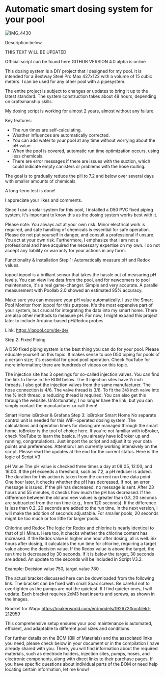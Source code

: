 <H1>Automatic smart dosing system for your pool</H1>

![IMG_4430](https://github.com/user-attachments/assets/c98a46a7-58fe-4930-9cf6-0dbd4641376a)

Description below.

THIS TEXT WILL BE UPDATED

Official script can be found here GITHUB VERSION 4.0 alpha is online

This dosing system is a DIY project that I designed for my pool. It is intended for a Bestway Steel Pro Max 427x122 with a volume of 15 cubic meters. I can be used for any other pool with a pipesystem. 

The entire project is subject to changes or updates to bring it up to the latest standard.
The system construction takes about 48 hours, depending on craftsmanship skills.

My dosing script is working for almost 2 years, almost without any failure. 

Key features:
- The run times are self-calculating.
- Weather influences are automatically corrected.
- You can add water to your pool at any time without worrying about the pH value.
- When the pool is covered, automatic run time optimization occurs, using less chemicals.
- There are error messages if there are issues with the suction, which could indicate empty canisters or problems with the hose routing.
 
The goal is to gradually reduce the pH to 7.2 and below over several days with smaller amounts of chemicals.

A long-term test is done!
 
I appreciate your likes and comments.

Since I use a solar system for this pool, I installed a D50 PVC fixed piping system. It's important to know this as the dosing system works best with it.
 
Please note: You always act at your own risk. Minor electrical work is required, and safe handling of chemicals is essential for safe operation. Please do not put yourself in danger, and consult a professional if unsure. You act at your own risk. Furthermore, I emphasize that I am not a professional and have acquired the necessary expertise on my own.
I do not accept any liability or warranty for your actions in any form.





Functionality & Installation
Step 1: Automatically measure pH and Redox values.
 
iopool
iopool is a brilliant sensor that takes the hassle out of measuring pH levels. You can view live data from the pool, and for newcomers to pool maintenance, it's a real game-changer. Simple and very accurate. A parallel measurement with Poollab 2.0 showed an estimated 95% accuracy.
 
Make sure you can measure your pH value automatically. I use the Smart Pool Monitor from iopool for this purpose. It's the most expensive part of your system, but crucial for integrating the data into my smart home. There are also other methods to measure pH. For now, I might expand this project later to include Arduino-based pH/Redox probes.
 
Link: https://iopool.com/de-de/
 
Step 2: Fixed Piping
 
A D50 fixed piping system is the best thing you can do for your pool. Please educate yourself on this topic. It makes sense to use D50 piping for pools of a certain size; it's essential for good pool operation. Check YouTube for more information; there are hundreds of videos on this topic.
 
The injection site has 3 openings for so-called injection valves. You can find the link to these in the BOM below. The 3 injection sites have ½ inch threads. I also got the injection valves from the same manufacturer. The hose connection is 4/6. The valve thread is 3/8. To fit the 3/8 inch valve into the ½ inch thread, a reducing thread is required. You can also get this through the website. Unfortunately, I no longer have the link, but you can simply contact the manufacturer or call them!
 
Smart Home
ioBroker & Grafana
Step 3: ioBroker Smart Home
No separate control unit is needed for this WiFi-operated dosing system. The calculations and operation times for dosing are managed through the smart home. ioBroker is the tool of choice here. If you're not familiar with ioBroker, check YouTube to learn the basics. If you already have ioBroker up and running, congratulations. Just import the script and adjust it to your data points and preferences.
Attention: I am currently working intensively on the script. Please read the updates at the end for the current status.
Here is the logic of Script V3
 
pH Value
The pH value is checked three times a day at 08:05, 12:00, and 16:00. If the pH exceeds a threshold, such as 7.2, a pH reducer is added. The duration for this action is taken from the current run time data point. One hour later, it checks whether the pH has decreased. If not, an error message is issued. If the pH has decreased, no message is sent. After 23 hours and 55 minutes, it checks how much the pH has decreased. If the difference between the old and new values is greater than 0.3, 20 seconds are subtracted from the run time (e.g., from 120 seconds). If the difference is less than 0.2, 20 seconds are added to the run time. In the next version, I will make the addition of seconds adjustable. For smaller pools, 20 seconds might be too much or too little for larger pools.

Chlorine and Redox
The logic for Redox and chlorine is nearly identical to that of pH Minus. Here too, it checks whether the chlorine content has increased. If the Redox value is higher one hour after dosing, all is well.
Six hours after dosing, it calculates the run time for chlorine, requiring a target value above the decision value.
If the Redox value is above the target, the run time is decreased by 30 seconds. If it is below the target, 30 seconds are added. An update to the seconds will be included in Script V3.2.

Example: Decision value 750, target value 780

The actual bracket discussed here can be downloaded from the following link. The bracket can be fixed with small Spax screws. Be careful not to overtighten as the pumps are not the quietest. If I find quieter ones, I will update. Each bracket requires 2xM3 heat inserts and screws, as shown in the images.
 
Bracket for Wago
https://makerworld.com/en/models/192672#profileId-212959
 
This comprehensive setup ensures your pool maintenance is automated, efficient, and adaptable to different pool sizes and conditions.
 
For further details on the BOM (Bill of Materials) and the associated links you need, please check below in your document or in the compilation I have already shared with you. There, you will find information about the required materials, such as electrode holders, injection sites, pumps, hoses, and electronic components, along with direct links to their purchase pages. If you have specific questions about individual parts of the BOM or need help locating certain information, let me know! 
